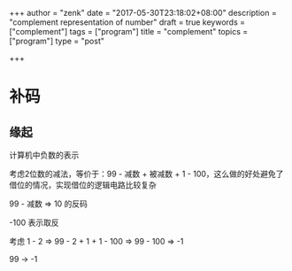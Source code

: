 +++
author = "zenk"
date = "2017-05-30T23:18:02+08:00"
description = "complement representation of number"
draft = true
keywords = ["complement"]
tags = ["program"]
title = "complement"
topics = ["program"]
type = "post"

+++



# 补码

## 缘起

计算机中负数的表示

考虑2位数的减法，等价于：99 - 减数 + 被减数 + 1 - 100，这么做的好处避免了借位的情况，实现借位的逻辑电路比较复杂

99 - 减数 => 10 的反码

-100 表示取反



考虑 1 - 2 => 99 - 2 + 1 + 1 - 100 => 99 - 100 => -1

99 -> -1

